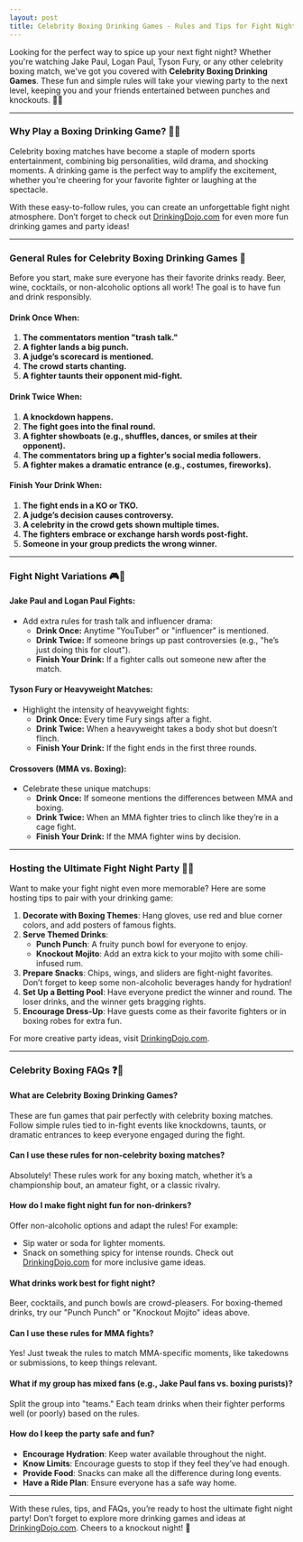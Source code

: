 ```yaml
---
layout: post
title: Celebrity Boxing Drinking Games - Rules and Tips for Fight Night Fun 🥊🍻
---
```


Looking for the perfect way to spice up your next fight night? Whether you're watching Jake Paul, Logan Paul, Tyson Fury, or any other celebrity boxing match, we've got you covered with **Celebrity Boxing Drinking Games**. These fun and simple rules will take your viewing party to the next level, keeping you and your friends entertained between punches and knockouts. 🍺🎉

---

### Why Play a Boxing Drinking Game? 🥊🍻

Celebrity boxing matches have become a staple of modern sports entertainment, combining big personalities, wild drama, and shocking moments. A drinking game is the perfect way to amplify the excitement, whether you're cheering for your favorite fighter or laughing at the spectacle.

With these easy-to-follow rules, you can create an unforgettable fight night atmosphere. Don’t forget to check out [DrinkingDojo.com](https://www.drinkingdojo.com) for even more fun drinking games and party ideas!

---

### General Rules for Celebrity Boxing Drinking Games 🍹

Before you start, make sure everyone has their favorite drinks ready. Beer, wine, cocktails, or non-alcoholic options all work! The goal is to have fun and drink responsibly.

#### Drink Once When:
1. **The commentators mention "trash talk."**
2. **A fighter lands a big punch.**
3. **A judge’s scorecard is mentioned.**
4. **The crowd starts chanting.**
5. **A fighter taunts their opponent mid-fight.**

#### Drink Twice When:
1. **A knockdown happens.**
2. **The fight goes into the final round.**
3. **A fighter showboats (e.g., shuffles, dances, or smiles at their opponent).**
4. **The commentators bring up a fighter’s social media followers.**
5. **A fighter makes a dramatic entrance (e.g., costumes, fireworks).**

#### Finish Your Drink When:
1. **The fight ends in a KO or TKO.**
2. **A judge’s decision causes controversy.**
3. **A celebrity in the crowd gets shown multiple times.**
4. **The fighters embrace or exchange harsh words post-fight.**
5. **Someone in your group predicts the wrong winner.**

---

### Fight Night Variations 🎮🥂

#### Jake Paul and Logan Paul Fights:
- Add extra rules for trash talk and influencer drama:
  - **Drink Once:** Anytime "YouTuber" or "influencer" is mentioned.
  - **Drink Twice:** If someone brings up past controversies (e.g., "he’s just doing this for clout").
  - **Finish Your Drink:** If a fighter calls out someone new after the match.

#### Tyson Fury or Heavyweight Matches:
- Highlight the intensity of heavyweight fights:
  - **Drink Once:** Every time Fury sings after a fight.
  - **Drink Twice:** When a heavyweight takes a body shot but doesn’t flinch.
  - **Finish Your Drink:** If the fight ends in the first three rounds.

#### Crossovers (MMA vs. Boxing):
- Celebrate these unique matchups:
  - **Drink Once:** If someone mentions the differences between MMA and boxing.
  - **Drink Twice:** When an MMA fighter tries to clinch like they’re in a cage fight.
  - **Finish Your Drink:** If the MMA fighter wins by decision.

---

### Hosting the Ultimate Fight Night Party 🎉🍺

Want to make your fight night even more memorable? Here are some hosting tips to pair with your drinking game:

1. **Decorate with Boxing Themes**: Hang gloves, use red and blue corner colors, and add posters of famous fights.
2. **Serve Themed Drinks**:
   - **Punch Punch**: A fruity punch bowl for everyone to enjoy.
   - **Knockout Mojito**: Add an extra kick to your mojito with some chili-infused rum.
3. **Prepare Snacks**: Chips, wings, and sliders are fight-night favorites. Don’t forget to keep some non-alcoholic beverages handy for hydration!
4. **Set Up a Betting Pool**: Have everyone predict the winner and round. The loser drinks, and the winner gets bragging rights.
5. **Encourage Dress-Up**: Have guests come as their favorite fighters or in boxing robes for extra fun.

For more creative party ideas, visit [DrinkingDojo.com](https://www.drinkingdojo.com).

---

### Celebrity Boxing FAQs ❓🥊

#### What are Celebrity Boxing Drinking Games?
These are fun games that pair perfectly with celebrity boxing matches. Follow simple rules tied to in-fight events like knockdowns, taunts, or dramatic entrances to keep everyone engaged during the fight.

#### Can I use these rules for non-celebrity boxing matches?
Absolutely! These rules work for any boxing match, whether it’s a championship bout, an amateur fight, or a classic rivalry.

#### How do I make fight night fun for non-drinkers?
Offer non-alcoholic options and adapt the rules! For example:
- Sip water or soda for lighter moments.
- Snack on something spicy for intense rounds.
Check out [DrinkingDojo.com](https://www.drinkingdojo.com) for more inclusive game ideas.

#### What drinks work best for fight night?
Beer, cocktails, and punch bowls are crowd-pleasers. For boxing-themed drinks, try our "Punch Punch" or "Knockout Mojito" ideas above.

#### Can I use these rules for MMA fights?
Yes! Just tweak the rules to match MMA-specific moments, like takedowns or submissions, to keep things relevant.

#### What if my group has mixed fans (e.g., Jake Paul fans vs. boxing purists)?
Split the group into "teams." Each team drinks when their fighter performs well (or poorly) based on the rules.

#### How do I keep the party safe and fun?
- **Encourage Hydration**: Keep water available throughout the night.
- **Know Limits**: Encourage guests to stop if they feel they’ve had enough.
- **Provide Food**: Snacks can make all the difference during long events.
- **Have a Ride Plan**: Ensure everyone has a safe way home.

---

With these rules, tips, and FAQs, you’re ready to host the ultimate fight night party! Don’t forget to explore more drinking games and ideas at [DrinkingDojo.com](https://www.drinkingdojo.com). Cheers to a knockout night! 🥂


<script type="application/ld+json">
{
  "@context": "https://schema.org",
  "@type": "FAQPage",
  "mainEntity": [
    {
      "@type": "Question",
      "name": "What are Celebrity Boxing Drinking Games?",
      "acceptedAnswer": {
        "@type": "Answer",
        "text": "These are fun games that pair perfectly with celebrity boxing matches. Follow simple rules tied to in-fight events like knockdowns, taunts, or dramatic entrances to keep everyone engaged during the fight."
      }
    },
    {
      "@type": "Question",
      "name": "Can I use these rules for non-celebrity boxing matches?",
      "acceptedAnswer": {
        "@type": "Answer",
        "text": "Absolutely! These rules work for any boxing match, whether it’s a championship bout, an amateur fight, or a classic rivalry."
      }
    },
    {
      "@type": "Question",
      "name": "How do I make fight night fun for non-drinkers?",
      "acceptedAnswer": {
        "@type": "Answer",
        "text": "Offer non-alcoholic options and adapt the rules! For example, sip water or soda for lighter moments and snack on something spicy for intense rounds. Check out DrinkingDojo.com for more inclusive game ideas."
      }
    },
    {
      "@type": "Question",
      "name": "What drinks work best for fight night?",
      "acceptedAnswer": {
        "@type": "Answer",
        "text": "Beer, cocktails, and punch bowls are crowd-pleasers. For boxing-themed drinks, try options like 'Punch Punch' or 'Knockout Mojito.'"
      }
    },
    {
      "@type": "Question",
      "name": "Can I use these rules for MMA fights?",
      "acceptedAnswer": {
        "@type": "Answer",
        "text": "Yes! Just tweak the rules to match MMA-specific moments, like takedowns or submissions, to keep things relevant."
      }
    },
    {
      "@type": "Question",
      "name": "What if my group has mixed fans (e.g., Jake Paul fans vs. boxing purists)?",
      "acceptedAnswer": {
        "@type": "Answer",
        "text": "Split the group into 'teams.' Each team drinks when their fighter performs well (or poorly) based on the rules."
      }
    },
    {
      "@type": "Question",
      "name": "How do I keep the party safe and fun?",
      "acceptedAnswer": {
        "@type": "Answer",
        "text": "Encourage hydration, provide plenty of food, and have a ride plan to ensure everyone has a safe way home. Snacks and water can make all the difference during long events."
      }
    }
  ]
}
</script>